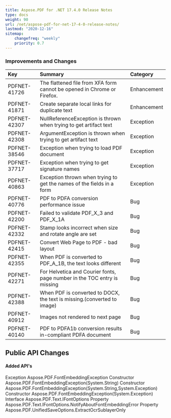 ```yaml
---
title: Aspose.PDF for .NET 17.4.0 Release Notes
type: docs
weight: 90
url: /net/aspose-pdf-for-net-17-4-0-release-notes/
lastmod: "2020-12-16"
sitemap:
    changefreq: "weekly"
    priority: 0.7
---
```


### **Improvements and Changes**

|**Key**|**Summary**|**Category**|
| :- | :- | :- |
|PDFNET-41726|The flattened file from XFA form cannot be opened in Chrome or Firefox.|Enhancement|
|PDFNET-41871|Create separate local links for duplicate text|Enhancement|
|PDFNET-42307|NullReferenceException is thrown when trying to get artifact text|Exception|
|PDFNET-42308|ArgumentException is thrown when trying to get artifact text|Exception|
|PDFNET-38546|Exception when trying to load PDF document|Exception|
|PDFNET-37717|Exception when trying to get signature names|Exception|
|PDFNET-40863|Exception thrown when trying to get the names of the fields in a form|Exception|
|PDFNET-40776|PDF to PDFA conversion performance issue|Bug|
|PDFNET-42200|Failed to validate PDF_X_3 and PDF_X_1A|Bug|
|PDFNET-42332|Stamp looks incorrect when size and rotate angle are set|Bug|
|PDFNET-42415|Convert Web Page to PDF - bad layout|Bug|
|PDFNET-42355|When PDF is converted to PDF_A_1B, the text looks different|Bug|
|PDFNET-42271|For Helvetica and Courier fonts, page number in the TOC entry is missing|Bug|
|PDFNET-42388|When PDF is converted to DOCX, the text is missing.(converted to image)|Bug|
|PDFNET-40912|Images not rendered to next page|Bug|
|PDFNET-40140|PDF to PDFA1b conversion results in-compliant PDFA document|Bug|
## **Public API Changes**
#### **Added API's**
Exception Aspose.PDF.FontEmbeddingException
Constructor Aspose.PDF.FontEmbeddingException(System.String)
Constructor Aspose.PDF.FontEmbeddingException(System.String,System.Exception)
Constructor Aspose.PDF.FontEmbeddingException(System.Exception)
Interface Aspose.PDF.Text.IFontOptions
Property Aspose.PDF.Text.IFontOptions.NotifyAboutFontEmbeddingError
Property Aspose.PDF.UnifiedSaveOptions.ExtractOcrSublayerOnly
